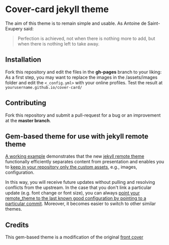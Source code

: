 # Cover-card jekyll theme

The aim of this theme is to remain simple and usable. As Antoine de Saint-Exupery said:

> Perfection is achieved, not when there is nothing more to add, but when there is nothing left to take away.

## Installation

Fork this repository and edit the files in the **gh-pages** branch to your liking: As a first step, you may want to replace the images in the /assets/images folder and edit the `<_config.yml>` with your online profiles. Test the result at `yourusername.github.io/cover-card/` 

## Contributing

Fork this repository and submit a pull-request for a bug or an improvement at the **master branch**.

## Gem-based theme for use with jekyll remote theme

[A working example](https://epidrome.github.io/cover-card) demonstrates that the new [jekyll remote theme](https://github.com/blog/2464-use-any-theme-with-github-pages) functionally efficiently separates content from presentation and enables you to [keep in your repository only the custom assets](https://github.com/epidrome/cover-card/tree/gh-pages), e.g., images, configuration.

In this way, you will receive future updates without pulling and resolving conflicts from the upstream. In the case that you don't link a particular update (e.g. font change or font size), you can always [point your remote_theme to the last known good configuration by pointing to a particular commit](https://github.com/benbalter/jekyll-remote-theme). Moreover, it becomes easier to switch to other similar themes.

## Credits
This gem-based theme is a modification of the original [front cover](https://dashingcode.github.io/front-cover/)
